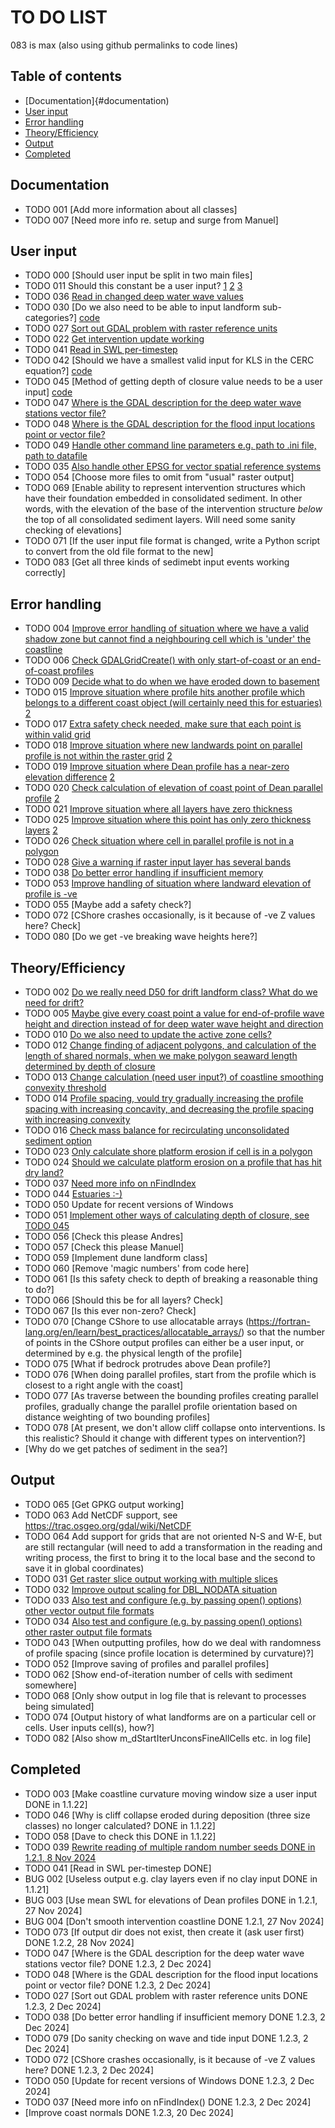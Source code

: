 # TO DO LIST

083 is max (also using github permalinks to code lines)

## Table of contents
- [Documentation]{#documentation)
- [User input](#user-input)
- [Error handling](#error-handling)
- [Theory/Efficiency](#theory-efficiency)
- [Output](#output)
- [Completed](#completed)


## Documentation
-  TODO 001 [Add more information about all classes]
-  TODO 007 [Need more info re. setup and surge from Manuel]

## User input
- TODO 000 [Should user input be split in two main files]
- TODO 011 Should this constant be a user input? 
		[1](https://github.com/coastalme/coastalme/blob/730a0be2274de02125681ab3e14424dbbfadbaeb/src/cme.h#L600-L602)
		[2](https://github.com/coastalme/coastalme/blob/730a0be2274de02125681ab3e14424dbbfadbaeb/src/simulation.cpp#L211)
		[3](https://github.com/coastalme/coastalme/blob/730a0be2274de02125681ab3e14424dbbfadbaeb/src/simulation.cpp#L371)
- TODO 036 [Read in changed deep water wave values](https://github.com/coastalme/coastalme/blob/730a0be2274de02125681ab3e14424dbbfadbaeb/src/init_grid.cpp#L177) 
- TODO 030 [Do we also need to be able to input landform sub-categories?] [code](https://github.com/coastalme/coastalme/blob/730a0be2274de02125681ab3e14424dbbfadbaeb/src/gis_raster.cpp#L750)
- TODO 027 [Sort out GDAL problem with raster reference units](https://github.com/coastalme/coastalme/blob/730a0be2274de02125681ab3e14424dbbfadbaeb/src/gis_raster.cpp#L537)
- TODO 022 [Get intervention update working](https://github.com/coastalme/coastalme/blob/730a0be2274de02125681ab3e14424dbbfadbaeb/src/do_intervention.cpp#L32)
- TODO 041 [Read in SWL per-timestep](https://github.com/coastalme/coastalme/blob/730a0be2274de02125681ab3e14424dbbfadbaeb/src/read_input.cpp#L1977)
- TODO 042 [Should we have a smallest valid input for KLS in the CERC equation?] [code](https://github.com/coastalme/coastalme/blob/730a0be2274de02125681ab3e14424dbbfadbaeb/src/read_input.cpp#L2378-L2380)
- TODO 045 [Method of getting depth of closure value needs to be a user input] [code](https://github.com/coastalme/coastalme/blob/730a0be2274de02125681ab3e14424dbbfadbaeb/src/simulation.h#L771)
- TODO 047 [Where is the GDAL description for the deep water wave stations vector file?](https://github.com/coastalme/coastalme/blob/730a0be2274de02125681ab3e14424dbbfadbaeb/src/simulation.h#L1198)
- TODO 048 [Where is the GDAL description for the flood input locations point or vector file?](https://github.com/coastalme/coastalme/blob/730a0be2274de02125681ab3e14424dbbfadbaeb/src/simulation.h#L1220)
- TODO 049 [Handle other command line parameters e.g. path to .ini file, path to datafile](https://github.com/coastalme/coastalme/blob/730a0be2274de02125681ab3e14424dbbfadbaeb/src/utils.cpp#L125)
- TODO 035 [Also handle other EPSG for vector spatial reference systems](https://github.com/coastalme/coastalme/blob/730a0be2274de02125681ab3e14424dbbfadbaeb/src/gis_vector.cpp#L492)
- TODO 054 [Choose more files to omit from "usual" raster output]
- TODO 069 [Enable ability to represent intervention structures which have their foundation embedded in consolidated sediment. In other words, with the elevation of the base of the intervention structure *below* the top of all consolidated sediment layers. Will need some sanity checking of elevations]
- TODO 071 [If the user input file format is changed, write a Python script to convert from the old file format to the new]
- TODO 083 [Get all three kinds of sedimebt input events working correctly]

##   Error handling
-  TODO 004 [Improve error handling of situation where we have a valid shadow zone but cannot find a neighbouring cell which is 'under' the coastline](https://github.com/coastalme/coastalme/blob/730a0be2274de02125681ab3e14424dbbfadbaeb/src/calc_shadow_zones.cpp#L490)
-  TODO 006 [Check GDALGridCreate() with only start-of-coast or an end-of-coast profiles](https://github.com/coastalme/coastalme/blob/730a0be2274de02125681ab3e14424dbbfadbaeb/src/calc_waves.cpp#L214)
-  TODO 009 [Decide what to do when we have eroded down to basement](https://github.com/coastalme/coastalme/blob/730a0be2274de02125681ab3e14424dbbfadbaeb/src/calc_waves.cpp#L214)
-  TODO 015 [Improve situation where profile hits another profile which belongs to a different coast object (will certainly need this for estuaries)](https://github.com/coastalme/coastalme/blob/730a0be2274de02125681ab3e14424dbbfadbaeb/src/create_profiles.cpp#L1478) [2](https://github.com/coastalme/coastalme/blob/730a0be2274de02125681ab3e14424dbbfadbaeb/src/create_profiles.cpp#L1537)
-  TODO 017 [Extra safety check needed, make sure that each point is within valid grid](https://github.com/coastalme/coastalme/blob/730a0be2274de02125681ab3e14424dbbfadbaeb/src/do_beach_within_polygon.cpp#L146)
-  TODO 018 [Improve situation where new landwards point on parallel profile is not within the raster grid](https://github.com/coastalme/coastalme/blob/730a0be2274de02125681ab3e14424dbbfadbaeb/src/do_beach_within_polygon.cpp#L222) [2](https://github.com/coastalme/coastalme/blob/730a0be2274de02125681ab3e14424dbbfadbaeb/src/do_beach_within_polygon.cpp#L394)
-  TODO 019 [Improve situation where Dean profile has a near-zero elevation difference](https://github.com/coastalme/coastalme/blob/730a0be2274de02125681ab3e14424dbbfadbaeb/src/do_beach_within_polygon.cpp#L286) [2](https://github.com/coastalme/coastalme/blob/730a0be2274de02125681ab3e14424dbbfadbaeb/src/do_beach_within_polygon.cpp#L394)
-  TODO 020 [Check calculation of elevation of coast point of Dean parallel profile](https://github.com/coastalme/coastalme/blob/730a0be2274de02125681ab3e14424dbbfadbaeb/src/do_beach_within_polygon.cpp#L949) [2](https://github.com/coastalme/coastalme/blob/730a0be2274de02125681ab3e14424dbbfadbaeb/src/do_beach_within_polygon.cpp#L1435)
-  TODO 021 [Improve situation where all layers have zero thickness](https://github.com/coastalme/coastalme/blob/730a0be2274de02125681ab3e14424dbbfadbaeb/src/do_cliff_collapse.cpp#L819)
-  TODO 025 [Improve situation where this point has only zero thickness layers](https://github.com/coastalme/coastalme/blob/730a0be2274de02125681ab3e14424dbbfadbaeb/src/do_shore_platform_erosion.cpp#L195) [2](https://github.com/coastalme/coastalme/blob/730a0be2274de02125681ab3e14424dbbfadbaeb/src/do_shore_platform_erosion.cpp#L508)
-  TODO 026 [Check situation where cell in parallel profile is not in a polygon](https://github.com/coastalme/coastalme/blob/730a0be2274de02125681ab3e14424dbbfadbaeb/src/do_shore_platform_erosion.cpp#L495)
-  TODO 028 [Give a warning if raster input layer has several bands](https://github.com/coastalme/coastalme/blob/730a0be2274de02125681ab3e14424dbbfadbaeb/src/gis_raster.cpp#L605)
-  TODO 038 [Do better error handling if insufficient memory](https://github.com/coastalme/coastalme/blob/730a0be2274de02125681ab3e14424dbbfadbaeb/src/gis_raster.cpp#L71)
-  TODO 053 [Improve handling of situation where landward elevation of profile is -ve](https://github.com/coastalme/coastalme/blob/730a0be2274de02125681ab3e14424dbbfadbaeb/src/calc_waves.cpp#L1581)
-  TODO 055 [Maybe add a safety check?]
-  TODO 072 [CShore crashes occasionally, is it because of -ve Z values here? Check]
-  TODO 080 [Do we get -ve breaking wave heights here?]

##   Theory/Efficiency
-  TODO 002 [Do we really need D50 for drift landform class? What do we need for drift?](https://github.com/coastalme/coastalme/blob/730a0be2274de02125681ab3e14424dbbfadbaeb/src/assign_landforms.cpp#L346)
-  TODO 005 [Maybe give every coast point a value for end-of-profile wave height and direction instead of for deep water wave height and direction](https://github.com/coastalme/coastalme/blob/730a0be2274de02125681ab3e14424dbbfadbaeb/src/calc_waves.cpp#L58)
-  TODO 010 [Do we also need to update the active zone cells?](https://github.com/coastalme/coastalme/blob/730a0be2274de02125681ab3e14424dbbfadbaeb/src/calc_waves.cpp#L1828)
-  TODO 012 [Change finding of adjacent polygons, and calculation of the length of shared normals, when we make polygon seaward length determined by depth of closure](https://github.com/coastalme/coastalme/blob/730a0be2274de02125681ab3e14424dbbfadbaeb/src/create_polygons.cpp#L504)
-  TODO 013 [Change calculation (need user input?) of coastline smoothing convexity threshold](https://github.com/coastalme/coastalme/blob/730a0be2274de02125681ab3e14424dbbfadbaeb/src/create_profiles.cpp#L119)
-  TODO 014 [Profile spacing, vould try gradually increasing the profile spacing with increasing concavity, and decreasing the profile spacing with increasing convexity](https://github.com/coastalme/coastalme/blob/730a0be2274de02125681ab3e14424dbbfadbaeb/src/create_profiles.cpp#L396)
-  TODO 016 [Check mass balance for recirculating unconsolidated sediment option](https://github.com/coastalme/coastalme/blob/730a0be2274de02125681ab3e14424dbbfadbaeb/src/do_beach_sediment_movement.cpp#L539)
-  TODO 023 [Only calculate shore platform erosion if cell is in a polygon](https://github.com/coastalme/coastalme/blob/730a0be2274de02125681ab3e14424dbbfadbaeb/src/do_shore_platform_erosion.cpp#L51)
-  TODO 024 [Should we calculate platform erosion on a profile that has hit dry land?](https://github.com/coastalme/coastalme/blob/730a0be2274de02125681ab3e14424dbbfadbaeb/src/do_shore_platform_erosion.cpp#L124)
-  TODO 037 [Need more info on nFindIndex](https://github.com/coastalme/coastalme/blob/730a0be2274de02125681ab3e14424dbbfadbaeb/src/interpolate.cpp#L103-L121)
-  TODO 044 [Estuaries :-)](https://github.com/coastalme/coastalme/blob/730a0be2274de02125681ab3e14424dbbfadbaeb/src/simulation.cpp#L933)
-  TODO 050 Update for recent versions of Windows
-  TODO 051 [Implement other ways of calculating depth of closure, see TODO 045](https://github.com/coastalme/coastalme/blob/730a0be2274de02125681ab3e14424dbbfadbaeb/src/utils.cpp#L2482-L2493)
-  TODO 056 [Check this please Andres]
-  TODO 057 [Check this please Manuel]
-  TODO 059 [Implement dune landform class]
-  TODO 060 [Remove 'magic numbers' from code here]
-  TODO 061 [Is this safety check to depth of breaking a reasonable thing to do?]
-  TODO 066 [Should this be for all layers? Check]
-  TODO 067 [Is this ever non-zero? Check]
-  TODO 070 [Change CShore to use allocatable arrays (https://fortran-lang.org/en/learn/best_practices/allocatable_arrays/) so that the number of points in the CShore output profiles can either be a user input, or determined by e.g. the physical length of the profile]
-  TODO 075 [What if bedrock protrudes above Dean profile?]
-  TODO 076 [When doing parallel profiles, start from the profile which is closest to a right angle with the coast]
-  TODO 077 [As traverse between the bounding profiles creating parallel profiles, gradually change the parallel profile orientation based on distance weighting of two bounding profiles]
-  TODO 078 [At present, we don't allow cliff collapse onto interventions. Is this realistic? Should it change with different types on intervention?]
-  [Why do we get patches of sediment in the sea?]

##  Output
-  TODO 065 [Get GPKG output working] 
-  TODO 063 Add NetCDF support, see https://trac.osgeo.org/gdal/wiki/NetCDF
-  TODO 064 Add support for grids that are not oriented N-S and W-E, but are still rectangular (will need to add a transformation in the reading and writing process, the first to bring it to the local base and the second to save it in global coordinates)
-  TODO 031 [Get raster slice output working with multiple slices](https://github.com/coastalme/coastalme/blob/730a0be2274de02125681ab3e14424dbbfadbaeb/src/gis_raster.cpp#L1122-L1125)
-  TODO 032 [Improve output scaling for DBL_NODATA situation](https://github.com/coastalme/coastalme/blob/730a0be2274de02125681ab3e14424dbbfadbaeb/src/gis_raster.cpp#L1617)
-  TODO 033 [Also test and configure (e.g. by passing open() options) other vector output file formats](https://github.com/coastalme/coastalme/blob/730a0be2274de02125681ab3e14424dbbfadbaeb/src/gis_utils.cpp#L893)
-  TODO 034 [Also test and configure (e.g. by passing open() options) other raster output file formats](https://github.com/coastalme/coastalme/blob/730a0be2274de02125681ab3e14424dbbfadbaeb/src/gis_utils.cpp#L1642)
-  TODO 043 [When outputting profiles, how do we deal with randomness of profile spacing (since profile location is determined by curvature)?]
-  TODO 052 [Improve saving of profiles and parallel profiles]
-  TODO 062 [Show end-of-iteration number of cells with sediment somewhere]
-  TODO 068 [Only show output in log file that is relevant to processes being simulated]
-  TODO 074 [Output history of what landforms are on a particular cell or cells. User inputs cell(s), how?]
-  TODO 082 [Also show m_dStartIterUnconsFineAllCells etc. in log file]

## Completed
-  TODO 003 [Make coastline curvature moving window size a user input DONE in 1.1.22]
-  TODO 046 [Why is cliff collapse eroded during deposition (three size classes) no longer calculated? DONE in 1.1.22]
-  TODO 058 [Dave to check this DONE in 1.1.22]
-  TODO 039 [Rewrite reading of multiple random number seeds DONE in 1.2.1, 8 Nov 2024](https://github.com/coastalme/coastalme/blob/730a0be2274de02125681ab3e14424dbbfadbaeb/src/read_input.cpp#L535)
-  TODO 041 [Read in SWL per-timestep DONE]
-  BUG 002 [Useless output e.g. clay layers even if no clay input DONE in 1.1.21]
-  BUG 003 [Use mean SWL for elevations of Dean profiles DONE in 1.2.1, 27 Nov 2024]
-  BUG 004 [Don't smooth intervention coastline DONE 1.2.1, 27 Nov 2024]
-  TODO 073 [If output dir does not exist, then create it (ask user first) DONE 1.2.2, 28 Nov 2024]
-  TODO 047 [Where is the GDAL description for the deep water wave stations vector file? DONE 1.2.3, 2 Dec 2024]
-  TODO 048 [Where is the GDAL description for the flood input locations point or vector file? DONE 1.2.3, 2 Dec 2024]
-  TODO 027 [Sort out GDAL problem with raster reference units DONE 1.2.3, 2 Dec 2024]
-  TODO 038 [Do better error handling if insufficient memory DONE 1.2.3, 2 Dec 2024]
-  TODO 079 [Do sanity checking on wave and tide input DONE 1.2.3, 2 Dec 2024]
-  TODO 072 [CShore crashes occasionally, is it because of -ve Z values here? DONE 1.2.3, 2 Dec 2024]
-  TODO 050 [Update for recent versions of Windows DONE 1.2.3, 2 Dec 2024]
-  TODO 037 [Need more info on nFindIndex() DONE 1.2.3, 2 Dec 2024]
-  [Improve coast normals DONE 1.2.3, 20 Dec 2024]
   
